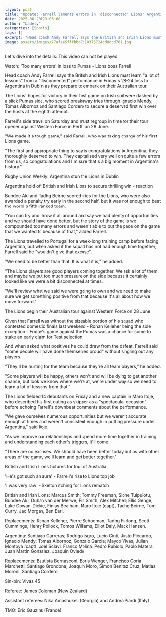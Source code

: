 ```yaml
---
layout: post
title: "Update: Farrell laments errors in 'disconnected' Lions' Argentina loss"
date: 2025-06-20T23:05:00
author: "badely"
categories: [Sports]
tags: []
excerpt: "Head coach Andy Farrell says the British and Irish Lions must learn 'a lot of lessons' from a 'disconnected' performance in Friday's 28-24 loss to Arg"
image: assets/images/77afee5fffbbd7c10375724cd8dcd761.jpg
---
```


Let's dive into the details: This video can not be played

Watch: 'Too many errors' in loss to Pumas - Lions boss Farrell

Head coach Andy Farrell says the British and Irish Lions must learn "a lot of lessons" from a "disconnected" performance in Friday's 28-24 loss to Argentina in Dublin as they prepare to embark on their Australian tour. 

The Lions' hopes for victory in their first game on Irish soil were dashed by a slick Pumas side, who scored breakaway tries through Ignacio Mendy, Tomas Albornoz and Santiago Cordero to secure a deserved first win over the hosts at the eighth attempt. 

Farrell's side travel on Saturday and must regroup in time for their tour opener against Western Force in Perth on 28 June. 

"We made it a tough game," said Farrell, who was taking charge of his first Lions game.

"The first and appropriate thing to say is congratulations to Argentina, they thoroughly deserved to win. They capitalised very well on quite a few errors from us, so congratulations and I'm sure that's a big moment in Argentina's history."

Rugby Union Weekly: Argentina stun the Lions in Dublin

Argentina hold off British and Irish Lions to secure thrilling win - reaction

Bundee Aki and Tadhg Beirne scored tries for the Lions, who were also awarded a penalty try early in the second half, but it was not enough to beat the world's fifth-ranked team. 

"You can try and throw it all around and say we had plenty of opportunities and we should have done better, but the story of the game is we compounded too many errors and weren't able to put the pace on the game that we wanted to because of that," added Farrell.

The Lions travelled to Portugal for a week-long training camp before facing Argentina, but when asked if the squad has not had enough time together, Farrell said he "wouldn't give that excuse". 

"We need to be better than that. It is what it is," he added.

"The Lions players are good players coming together. We ask a lot of them and maybe we put too much pressure on the side because it certainly looked like we were a bit disconnected at times. 

"We'll review what we said we were going to own and we need to make sure we get something positive from that because it's all about how we move forward."

The Lions begin their Australian tour against Western Force on 28 June

Given that Farrell was without the sizeable portion of his squad who contested domestic finals last weekend - Ronan Kelleher being the sole exception - Friday's game against the Pumas was a chance for some to stake an early claim for Test selection. 

And when asked what positives he could draw from the defeat, Farrell said "some people will have done themselves proud" without singling out any players.

"They'll be hurting for the team because they're all team players," he added.

"Some players will be happy, others won't and will be dying to get another chance, but look we know where we're at, we're under way so we need to learn a lot of lessons from that."

The Lions fielded 14 debutants on Friday and a new captain in Maro Itoje, who described his first outing as skipper as a "spectacular occasion" before echoing Farrell's downbeat comments about the performance. 

"We gave ourselves numerous opportunities but we weren't accurate enough at times and weren't consistent enough in putting pressure under Argentina," said Itoje. 

"As we improve our relationships and spend more time together in training and understanding each other's triggers, it'll come. 

"There are no excuses. We should have been better today but as with other areas of the game, we'll learn and get better together."

British and Irish Lions fixtures for tour of Australia

'He's got such an aura' - Farrell's rise to Lions top job

'I was very raw' - Skelton itching for Lions rematch

British and Irish Lions: Marcus Smith; Tommy Freeman, Sione Tuipulotu, Bundee Aki, Duhan van der Merwe; Fin Smith, Alex Mitchell; Ellis Genge, Luke Cowan-Dickie, Finlay Bealham, Maro Itoje (capt), Tadhg Beirne, Tom Curry, Jac Morgan, Ben Earl.

Replacements: Ronan Kelleher, Pierre Schoeman, Tadhg Furlong, Scott Cummings, Henry Pollock, Tomos Williams, Elliot Daly, Mack Hansen.

Argentina: Santiago Carreras; Rodrigo Isgro, Lucio Cinti, Justo Piccardo, Ignacio Mendy; Tomas Albornoz, Gonzalo Garcia; Mayco Vivas, Julian Montoya (capt), Joel Sclavi, Franco Molina, Pedro Rubiolo, Pablo Matera, Juan Martin Gonzalez, Joaquin Oviedo

Replacements: Bautista Bernasconi, Boris Wenger, Francisco Coria Marchetti, Santiago Grondona, Joaquin Moro, Simon Benitez Cruz, Matias Moroni, Santiago Cordero

Sin-bin: Vivas 45

Referee: James Doleman (New Zealand)

Assistant referees: Nika Amashukeli (Georgia) and Andrea Piardi (Italy)

TMO: Eric Gauzins (France)

